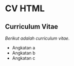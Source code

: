 CV HTML
==
Curriculum Vitae 
--
*Berikut adalah curriculum vitae.*
- Angkatan a
- Angkatan b
- Angkatan c
